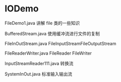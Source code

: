 # IODemo
FileDemo1.java   讲解 file 类的一些知识

BufferedStream.java 使用缓冲流进行文件的复制

FileInOutStream.java   FileInputStreamFileOutputStream

FileReaderWriter.java  FileReader FileWriter

InputStreamReader111.java  转换流

SystemInOut.java  标准输入输出流